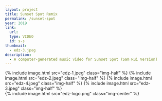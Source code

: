 ```yaml
---
layout: project
title: Sunset Spot Remix
permalink: /sunset-spot
year: 2019
link:
  url: 
  type: VIDEO
  id: s-s
thumbnail:
  - edz-3.jpeg
description:
  - A computer-generated music video for Sunset Spot (Sam Rui Version) from Tzekin's 'Skyline Death Remixes,' released via Pan-Asian artist collective Eternal Dragonz. Featured on <a href="https://avyss-magazine.com/2019/07/12/8126" class="underline" target="_blank">Avyss↗&#xFE0E;</a> and <a href="https://www.thefader.com/2019/07/09/dreamville-sacrifices-cupcakke-ayesha-mahalia-odunsi-best-songs" class="underline" target="_blank">The Fader↗&#xFE0E;</a>.
---
```

<div class="img-container">
  {% include image.html src="edz-1.jpeg" class="img-half" %}
  {% include image.html src="edz-2.jpeg" class="img-half" %}
  {% include image.html src="edz-4.jpeg" class="img-half" %}
  {% include image.html src="edz-3.jpeg" class="img-half" %}
  <br>
  {% include image.html src="edz-logo.png" class="img-center" %}
</div>